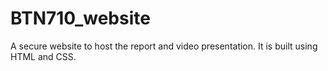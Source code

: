 # BTN710_website
A secure website to host the report and video presentation. It is built using HTML and CSS. 
